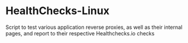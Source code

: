 # HealthChecks-Linux
Script to test various application reverse proxies, as well as their internal pages, and report to their respective Healthchecks.io checks
